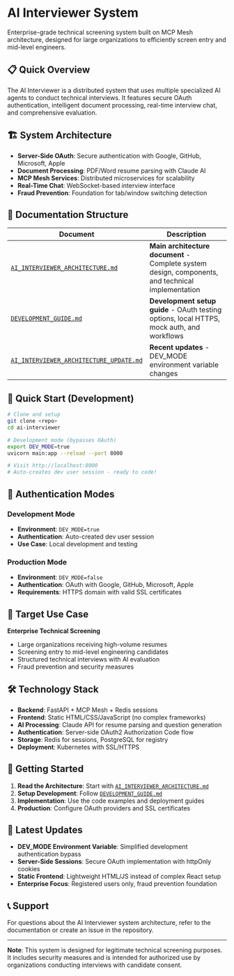 # AI Interviewer System

Enterprise-grade technical screening system built on MCP Mesh architecture, designed for large organizations to efficiently screen entry and mid-level engineers.

## 📋 Quick Overview

The AI Interviewer is a distributed system that uses multiple specialized AI agents to conduct technical interviews. It features secure OAuth authentication, intelligent document processing, real-time interview chat, and comprehensive evaluation.

## 🏗️ System Architecture

- **Server-Side OAuth**: Secure authentication with Google, GitHub, Microsoft, Apple
- **Document Processing**: PDF/Word resume parsing with Claude AI
- **MCP Mesh Services**: Distributed microservices for scalability
- **Real-Time Chat**: WebSocket-based interview interface
- **Fraud Prevention**: Foundation for tab/window switching detection

## 📁 Documentation Structure

| Document | Description |
|----------|-------------|
| [`AI_INTERVIEWER_ARCHITECTURE.md`](./AI_INTERVIEWER_ARCHITECTURE.md) | **Main architecture document** - Complete system design, components, and technical implementation |
| [`DEVELOPMENT_GUIDE.md`](./DEVELOPMENT_GUIDE.md) | **Development setup guide** - OAuth testing options, local HTTPS, mock auth, and workflows |
| [`AI_INTERVIEWER_ARCHITECTURE_UPDATE.md`](./AI_INTERVIEWER_ARCHITECTURE_UPDATE.md) | **Recent updates** - DEV_MODE environment variable changes |

## 🚀 Quick Start (Development)

```bash
# Clone and setup
git clone <repo>
cd ai-interviewer

# Development mode (bypasses OAuth)
export DEV_MODE=true
uvicorn main:app --reload --port 8000

# Visit http://localhost:8000
# Auto-creates dev user session - ready to code!
```

## 🔐 Authentication Modes

### Development Mode
- **Environment**: `DEV_MODE=true`  
- **Authentication**: Auto-created dev user session
- **Use Case**: Local development and testing

### Production Mode  
- **Environment**: `DEV_MODE=false`
- **Authentication**: OAuth with Google, GitHub, Microsoft, Apple
- **Requirements**: HTTPS domain with valid SSL certificates

## 🎯 Target Use Case

**Enterprise Technical Screening**
- Large organizations receiving high-volume resumes
- Screening entry to mid-level engineering candidates
- Structured technical interviews with AI evaluation
- Fraud prevention and security measures

## 🛠️ Technology Stack

- **Backend**: FastAPI + MCP Mesh + Redis sessions
- **Frontend**: Static HTML/CSS/JavaScript (no complex frameworks)
- **AI Processing**: Claude API for resume parsing and question generation
- **Authentication**: Server-side OAuth2 Authorization Code flow
- **Storage**: Redis for sessions, PostgreSQL for registry
- **Deployment**: Kubernetes with SSL/HTTPS

## 📖 Getting Started

1. **Read the Architecture**: Start with [`AI_INTERVIEWER_ARCHITECTURE.md`](./AI_INTERVIEWER_ARCHITECTURE.md)
2. **Setup Development**: Follow [`DEVELOPMENT_GUIDE.md`](./DEVELOPMENT_GUIDE.md)
3. **Implementation**: Use the code examples and deployment guides
4. **Production**: Configure OAuth providers and SSL certificates

## 🔄 Latest Updates

- **DEV_MODE Environment Variable**: Simplified development authentication bypass
- **Server-Side Sessions**: Secure OAuth implementation with httpOnly cookies  
- **Static Frontend**: Lightweight HTML/JS instead of complex React setup
- **Enterprise Focus**: Registered users only, fraud prevention foundation

## 📞 Support

For questions about the AI Interviewer system architecture, refer to the documentation or create an issue in the repository.

---

**Note**: This system is designed for legitimate technical screening purposes. It includes security measures and is intended for authorized use by organizations conducting interviews with candidate consent.